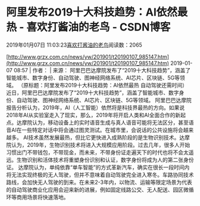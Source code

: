 
# 阿里发布2019十大科技趋势：AI依然最热 - 喜欢打酱油的老鸟 - CSDN博客


2019年01月07日 11:03:23[喜欢打酱油的老鸟](https://me.csdn.net/weixin_42137700)阅读数：2065


[http://www.grzx.com.cn/news/yw/201901/t20190107_985147.htm](http://www.grzx.com.cn/news/yw/201901/t20190107_985147.htm)
2019-01-07 08:57 | 作者： | 来源：
阿里巴巴达摩院发布了“2019十大科技趋势”，涵盖了智能城市、数字身份、自动驾驶、图神经网络系统、AI芯片、区块链、5G等领域。
（原标题：阿里发布2019十大科技趋势：AI依然最热 自动驾驶还需时间）
近日，阿里巴巴达摩院发布了“2019十大科技趋势”，涵盖了智能城市、数字身份、自动驾驶、图神经网络系统、AI芯片、区块链、5G等领域。
阿里巴巴达摩院报告分析认为，2019年，AI（人工智能）依然将是科技界最热的方向。如果说2018年AI从实验室走入了现实，那么，2019年将开启人类和AI全面合作的新起点。达摩院认为，移动设备上的实时语音生成与真人语音可能将无法区分，甚至语音AI在一些特定对话中将会通过图灵测试。在城市里，会说话的公共设施将会越来越多。
AI技术虽然发展最热，但比它更快进入成熟阶段的是生物识别技术。达摩院认为，2019年，生物识别技术将进入大规模应用阶段。过去几年，很多人开始习惯出门不带钱包，不带现金，而未来，不带身份证走遍天下的时代也将不会太遥远。生物识别和活体技术将重塑身份识别和认证，数字身份将成为人的第二张身份证。
达摩院认为，单纯依靠“单车智能”的方式革新汽车，确实在很长一段时间内将无法实现终极的无人驾驶，但并不意味着自动驾驶完全进入寒冬。车路协同技术路线，会加快无人驾驶的到来。在未来2-3年内，以物流、运输等限定场景为代表的自动驾驶商业化应用会迎来新的进展，例如固定线路公交、无人配送、园区微循环等商用场景将快速落地。

